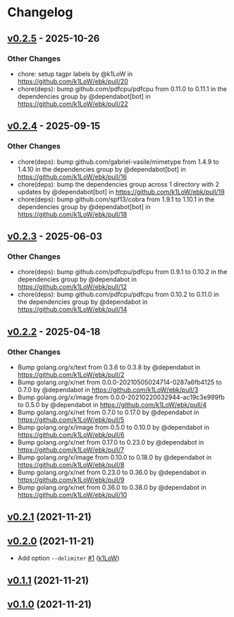 # Changelog

## [v0.2.5](https://github.com/k1LoW/ebk/compare/v0.2.4...v0.2.5) - 2025-10-26
### Other Changes
- chore: setup tagpr labels by @k1LoW in https://github.com/k1LoW/ebk/pull/20
- chore(deps): bump github.com/pdfcpu/pdfcpu from 0.11.0 to 0.11.1 in the dependencies group by @dependabot[bot] in https://github.com/k1LoW/ebk/pull/22

## [v0.2.4](https://github.com/k1LoW/ebk/compare/v0.2.3...v0.2.4) - 2025-09-15
### Other Changes
- chore(deps): bump github.com/gabriel-vasile/mimetype from 1.4.9 to 1.4.10 in the dependencies group by @dependabot[bot] in https://github.com/k1LoW/ebk/pull/16
- chore(deps): bump the dependencies group across 1 directory with 2 updates by @dependabot[bot] in https://github.com/k1LoW/ebk/pull/19
- chore(deps): bump github.com/spf13/cobra from 1.9.1 to 1.10.1 in the dependencies group by @dependabot[bot] in https://github.com/k1LoW/ebk/pull/18

## [v0.2.3](https://github.com/k1LoW/ebk/compare/v0.2.2...v0.2.3) - 2025-06-03
### Other Changes
- chore(deps): bump github.com/pdfcpu/pdfcpu from 0.9.1 to 0.10.2 in the dependencies group by @dependabot in https://github.com/k1LoW/ebk/pull/12
- chore(deps): bump github.com/pdfcpu/pdfcpu from 0.10.2 to 0.11.0 in the dependencies group by @dependabot in https://github.com/k1LoW/ebk/pull/14

## [v0.2.2](https://github.com/k1LoW/ebk/compare/v0.2.1...v0.2.2) - 2025-04-18
### Other Changes
- Bump golang.org/x/text from 0.3.6 to 0.3.8 by @dependabot in https://github.com/k1LoW/ebk/pull/2
- Bump golang.org/x/net from 0.0.0-20210505024714-0287a6fb4125 to 0.7.0 by @dependabot in https://github.com/k1LoW/ebk/pull/3
- Bump golang.org/x/image from 0.0.0-20210220032944-ac19c3e999fb to 0.5.0 by @dependabot in https://github.com/k1LoW/ebk/pull/4
- Bump golang.org/x/net from 0.7.0 to 0.17.0 by @dependabot in https://github.com/k1LoW/ebk/pull/5
- Bump golang.org/x/image from 0.5.0 to 0.10.0 by @dependabot in https://github.com/k1LoW/ebk/pull/6
- Bump golang.org/x/net from 0.17.0 to 0.23.0 by @dependabot in https://github.com/k1LoW/ebk/pull/7
- Bump golang.org/x/image from 0.10.0 to 0.18.0 by @dependabot in https://github.com/k1LoW/ebk/pull/8
- Bump golang.org/x/net from 0.23.0 to 0.36.0 by @dependabot in https://github.com/k1LoW/ebk/pull/9
- Bump golang.org/x/net from 0.36.0 to 0.38.0 by @dependabot in https://github.com/k1LoW/ebk/pull/10

## [v0.2.1](https://github.com/k1LoW/ebk/compare/v0.2.0...v0.2.1) (2021-11-21)


## [v0.2.0](https://github.com/k1LoW/ebk/compare/v0.1.1...v0.2.0) (2021-11-21)

* Add option `--delimiter` [#1](https://github.com/k1LoW/ebk/pull/1) ([k1LoW](https://github.com/k1LoW))

## [v0.1.1](https://github.com/k1LoW/ebk/compare/v0.1.0...v0.1.1) (2021-11-21)


## [v0.1.0](https://github.com/k1LoW/ebk/compare/0ccd2bb01078...v0.1.0) (2021-11-21)
